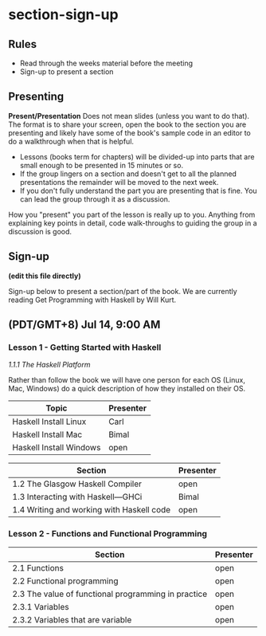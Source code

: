 # section-sign-up

## Rules
- Read through the weeks material before the meeting
- Sign-up to present a section

## Presenting
**Present/Presentation** Does not mean slides (unless you want to do that). The format is to share your screen, open the book to the section you are presenting and likely have some of the book's sample code in an editor to do a walkthrough when that is helpful. 

- Lessons (books term for chapters) will be divided-up into parts that are small enough to be presented in 15 minutes or so.
- If the group lingers on a section and doesn't get to all the planned presentations the remainder will be moved to the next week.
- If you don't fully understand the part you are presenting that is fine. You can lead the group through it as a discussion.

How you "present" you part of the lesson is really up to you. Anything from explaining key points in detail, code walk-throughs to guiding the group in a discussion is good.

## Sign-up

**(edit this file directly)**

Sign-up below to present a section/part of the book. We are currently reading Get Programming with Haskell by Will Kurt.

## (PDT/GMT+8) Jul 14, 9:00 AM

### Lesson 1 - Getting Started with Haskell

*1.1.1 The Haskell Platform*

Rather than follow the book we will have one person for each OS (Linux, Mac, Windows) do a quick description of how they installed on their OS.

| Topic | Presenter |
| - | - |
| Haskell Install Linux | Carl |
| Haskell Install Mac | Bimal |
| Haskell Install Windows | open |


| Section | Presenter |
| - | - |
| 1.2 The Glasgow Haskell Compiler | open |
| 1.3 Interacting with Haskell—GHCi | Bimal |
| 1.4  Writing and working with Haskell code | open |


### Lesson 2 - Functions and Functional Programming

| Section | Presenter |
| - | - |
| 2.1 Functions | open |
| 2.2 Functional programming | open |
| 2.3  The value of functional programming in practice | open |
| 2.3.1 Variables | open |
| 2.3.2 Variables that are variable | open |

